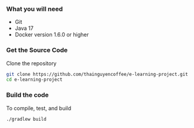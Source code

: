 ### What you will need

* Git
* Java 17
* Docker version 1.6.0 or higher

### Get the Source Code

Clone the repository


```bash
git clone https://github.com/thainguyencoffee/e-learning-project.git
cd e-learning-project
```

### Build the code

To compile, test, and build

```bash
./gradlew build
```